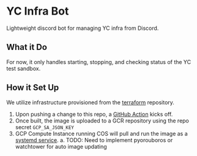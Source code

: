 # YC Infra Bot
Lightweight discord bot for managing YC infra from Discord.

## What it Do
For now, it only handles starting, stopping, and checking status of the YC test sandbox.

## How it Set Up
We utilize infrastructure provisioned from the [terraform](../../../terraform) repository.

1. Upon pushing a change to this repo, a [GitHub Action](.github/workflows/build.yml) kicks off.
2. Once built, the image is uploaded to a GCR repository using the repo secret `GCP_SA_JSON_KEY`
3. GCP Compute Instance running COS will pull and run the image as a [systemd service](../../../terraform/workspaces/yc-toolbox/templates/cloud-init.yml.tpl).
    a. TODO: Need to implement pyorouboros or watchtower for auto image updating
